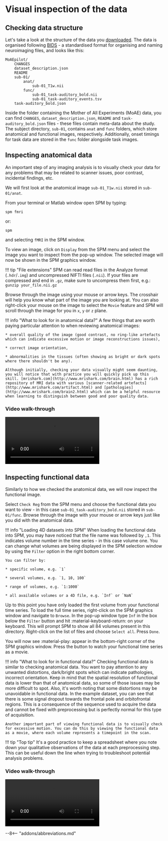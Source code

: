 # Visual inspection of the data

## Checking data structure

Let's take a look at the structure of the data you [downloaded](https://www.fil.ion.ucl.ac.uk/spm/download/data/MoAEpilot/MoAEpilot.bids.zip). The data is organised following [BIDS](https://bids.neuroimaging.io/) - a standardised format for organising and naming neuroimaging files, and looks like this:

``` 
MoAEpilot/
    CHANGES
    dataset_description.json
    README
    sub-01/
        anat/
            sub-01_T1w.nii
        func/
            sub-01_task-auditory_bold.nii
            sub-01_task-auditory_events.tsv
    task-auditory_bold.json
```

Inside the folder containing the Mother of All Experiments (MoAE) data, you can find `CHANGES`, `dataset_description.json`, `README` and `task-auditory_bold.json` files - these files contain meta-data about the study. The subject directory, `sub-01`, contains `anat` and `func` folders, which store anatomical and functional images, respectively. Additionally, onset timings for task data are stored in the `func` folder alongside task images. 

## Inspecting anatomical data

An important step of any imaging analysis is to visually check your data for any problems that may be related to scanner issues, poor contrast, incidental findings, etc. 

We will first look at the anatomical image `sub-01_T1w.nii` stored in `sub-01/anat`. 

From your terminal or Matlab window open SPM by typing:

```
spm fmri
```

or:

```
spm
```

and selecting `fMRI` in the SPM window. 

To view an image, click on `Display` from the SPM menu and select the image you want to inspect from the pop-up window. The selected image will now be shown in the SPM graphics window. 

!!! tip "File extensions"
    SPM can read read files in the Analyze format (`.hdr`/`.img`) and uncompressed NIFTI files (`.nii`). If your files are compressed and end in `.gz`, make sure to uncompress them first, e.g.:
    ```
    gunzip your_file.nii.gz
    ```

Browse through the image using your mouse or arrow keys. The crosshair will help you know what part of the image you are looking at. You can also right-click your mouse on the image to select the `Movie` feature and SPM will scroll through the image for you in `x`, `y` or `z` plane. 

!!! info "What to look for in anatomical data?"
    A few things that are worth paying particular attention to when reviewing anatomical images:

    * overall quality of the image (good contrast, no ring-like artefacts which can indicate excessive motion or image reconstructions issues),

    * correct image orientation,

    * abnormalities in the tissues (often showing as bright or dark spots where there shouldn't be any).

    Although initially, checking your data visually might seem daunting, you will notice that with practice you will quickly pick up this skill. [mrishark.com](http://www.mrishark.com/brain.html) has a rich repository of MRI data with various [scanner-related artefacts](http://www.mrishark.com/artifact.html) and [pathologies](http://www.mrishark.com/brain2.html) which can be a helpful resource when learning to distinguish between good and poor quality data. 

### Video walk-through 
![type:video](../../assets/videos/inspecting_anatomical_data.mp4)

## Inspecting functional data

Similarly to how we checked the anatomical data, we will now inspect the functional image. 

Select `Check Reg` from the SPM menu and choose the functional data you want to view - in this case `sub-01_task-auditory_bold.nii` stored in `sub-01/func`. Browse through the image with your mouse or arrow keys just like you did with the anatomical data. 

!!! info "Loading 4D datasets into SPM"
    When loading the functional data into SPM, you may have noticed that the file name was followed by `,1`. This indicates volume number in the time series - in this case volume one. You can change what volumes are being displayed in the SPM selection window by using the `Filter` option in the right bottom corner. 
    
    You can filter by:

    * specific volume, e.g. `1`
    
    * several volumes, e.g. `1, 10, 100`
    
    * range of volumes, e.g. `1:1000`

    * all available volumes or a 4D file, e.g. `Inf` or `NaN`
    

Up to this point you have only loaded the first volume from your functional time series. To load the full time series, right-click on the SPM graphics window and navigate to `Browse`. In the pop-up window type `Inf` in the box below the `Filter` button and hit :material-keyboard-return: on your keyboard. This will prompt SPM to show all 84 volumes present in this directory. Right-click on the list of files and choose `Select all`. Press `Done`. 

You will now see :material-play: appear in the bottom-right corner of the SPM graphics window. Press the button to watch your functional time series as a movie. 

!!! info "What to look for in functional data?"
    Checking functional data is similar to checking anatomical data. You want to pay attention to any unwanted distortions, dark/bright spots which can indicate pathologies, incorrect orientation. Keep in mind that the spatial resolution of functional data is lower than that of anatomical data, so some of those issues may be more difficult to spot. Also, it's worth noting that some distortions may be unavoidable in functional data. In the example dataset, you can see that there is some signal dropout towards the frontal pole and orbitofrontal regions. This is a consequence of the sequence used to acquire the data and cannot be fixed with preprocessing but is perfectly normal for this type of acquisition. 

    Another important part of viewing functional data is to visually check for excessive motion. You can do this by viewing the functional data as a movie, where each volume represents a timepoint in the scan. 
    
!!! tip "Top tip"
    It's a good practice to keep a spreadsheet where you note down your qualitative observations of the data at each preprocessing step. This can be useful down the line when trying to troubleshoot potential analysis problems. 

### Video walk-through
![type:video](../../assets/videos/inspecting_functional_data.mp4)


--8<-- "addons/abbreviations.md"
